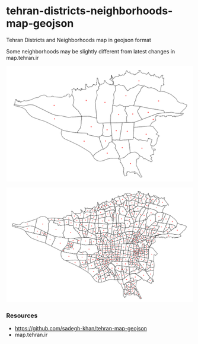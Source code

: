 # tehran-districts-neighborhoods-map-geojson
Tehran Districts and Neighborhoods map in geojson format

Some neighborhoods may be slightly different from latest changes in map.tehran.ir

![districts](https://github.com/mjalalimanesh/tehran-districts-neighborhoods-map-geojson/blob/main/districts.png)

![neighborhoods](https://github.com/mjalalimanesh/tehran-districts-neighborhoods-map-geojson/blob/main/neighborhoods.png)


### Resources

* https://github.com/sadegh-khan/tehran-map-geojson
* map.tehran.ir
